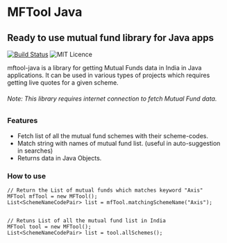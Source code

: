 # MFTool Java
## Ready to use mutual fund library for Java apps

[![Build Status](https://travis-ci.com/ankitwasankar/mftool-java.svg?branch=master)](https://travis-ci.com/github/ankitwasankar/mftool-java)
![MIT Licence](https://camo.githubusercontent.com/8298ac0a88a52618cd97ba4cba6f34f63dd224a22031f283b0fec41a892c82cf/68747470733a2f2f696d672e736869656c64732e696f2f707970692f6c2f73656c656e69756d2d776972652e737667)

mftool-java is a library for getting Mutual Funds data in India in Java applications. 
It can be used in various types of projects which requires getting live quotes for a given scheme.

###### Note: This library requires internet connection to fetch Mutual Fund data.

### Features
- Fetch list of all the mutual fund schemes with their scheme-codes.
- Match string with names of mutual fund list. (useful in auto-suggestion in searches)
- Returns data in Java Objects.

### How to use
```
// Return the List of mutual funds which matches keyword "Axis"
MFTool mfTool = new MFTool();
List<SchemeNameCodePair> list = mfTool.matchingSchemeName("Axis");


// Retuns List of all the mutual fund list in India
MFTool tool = new MFTool();
List<SchemeNameCodePair> list = tool.allSchemes();
```
